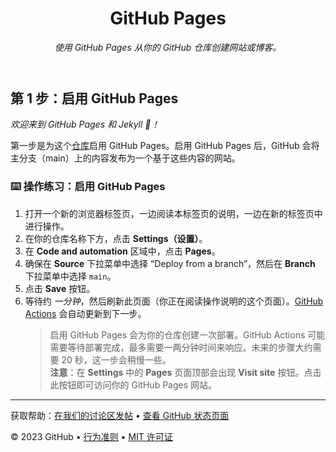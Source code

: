 <header>

<!--
  <<< 作者备注：课程页眉 >>>
  包含一张 1280×640 的图片、用句子形式的课程标题，以及一段简洁的描述（使用强调格式）。
  在你的仓库设置中：启用模板仓库，添加你的 1280×640 社交图片，自动删除 head 分支。
  添加你的开源许可证，GitHub 通常使用 MIT 许可证。
-->

# GitHub Pages

_使用 GitHub Pages 从你的 GitHub 仓库创建网站或博客。_

</header>

<!--
  <<< 作者备注：第 1 步 >>>
  为你的课程选择 3-5 个步骤。
  第一步往往最难，所以先选一个简单的步骤开始吧！
  如需进一步解释，可链接到 docs.github.com。
  鼓励用户在新标签页中打开并完成这些步骤！
-->

## 第 1 步：启用 GitHub Pages

_欢迎来到 GitHub Pages 和 Jekyll :tada:！_

第一步是为这个[仓库](https://docs.github.com/en/get-started/quickstart/github-glossary#repository)启用 GitHub Pages。启用 GitHub Pages 后，GitHub 会将主分支（main）上的内容发布为一个基于这些内容的网站。

### :keyboard: 操作练习：启用 GitHub Pages

1. 打开一个新的浏览器标签页，一边阅读本标签页的说明，一边在新的标签页中进行操作。
2. 在你的仓库名称下方，点击 **Settings（设置）**。
3. 在 **Code and automation** 区域中，点击 **Pages**。
4. 确保在 **Source** 下拉菜单中选择 “Deploy from a branch”，然后在 **Branch** 下拉菜单中选择 `main`。
5. 点击 **Save** 按钮。
6. 等待约 _一分钟_，然后刷新此页面（你正在阅读操作说明的这个页面）。[GitHub Actions](https://docs.github.com/en/actions) 会自动更新到下一步。  
   > 启用 GitHub Pages 会为你的仓库创建一次部署。GitHub Actions 可能需要等待部署完成，最多需要一两分钟时间来响应。未来的步骤大约需要 20 秒，这一步会稍慢一些。  
   > **注意**：在 **Settings** 中的 **Pages** 页面顶部会出现 **Visit site** 按钮。点击此按钮即可访问你的 GitHub Pages 网站。

<footer>

<!--
  <<< 作者备注：页脚 >>>
  添加获取支持的链接、GitHub 状态页面、行为准则、许可证链接等。
-->

---

获取帮助：[在我们的讨论区发帖](https://github.com/orgs/skills/discussions/categories/github-pages) &bull; [查看 GitHub 状态页面](https://www.githubstatus.com/)

&copy; 2023 GitHub &bull; [行为准则](https://www.contributor-covenant.org/version/2/1/code_of_conduct/code_of_conduct.md) &bull; [MIT 许可证](https://gh.io/mit)

</footer>
